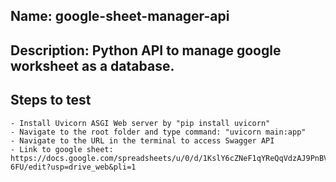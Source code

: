 ## Name: google-sheet-manager-api
## Description: Python API  to manage google worksheet as a database. 

## Steps to test
    - Install Uvicorn ASGI Web server by "pip install uvicorn"
    - Navigate to the root folder and type command: "uvicorn main:app"
    - Navigate to the URL in the terminal to access Swagger API
    - Link to google sheet: https://docs.google.com/spreadsheets/u/0/d/1KslY6cZNeF1qYReQqVdzAJ9PnBV2MKOMthu6H7O-6FU/edit?usp=drive_web&pli=1

